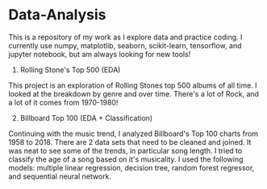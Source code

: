 # Data-Analysis

This is a repository of my work as I explore data and practice coding.
I currently use numpy, matplotlib, seaborn, scikit-learn, tensorflow, and jupyter notebook, but am always looking for new tools!

1. Rolling Stone's Top 500 (EDA)

  This project is an exploration of Rolling Stones top 500 albums of all time. I looked at the breakdown by genre and over time. There's a    lot of Rock, and a lot of it comes from 1970-1980! 

2. Billboard Top 100 (EDA + Classification)

  Continuing with the music trend, I analyzed Billboard's Top 100 charts from 1958 to 2018. There are 2 data sets that need to be cleaned and joined. It was neat to see some of the trends, in particular song length. I tried to classify the age of a song based on it's musicality. I used the following models: multiple linear regression, decision tree, random forest regressor, and sequential neural network.
